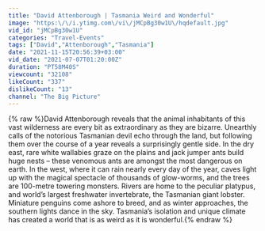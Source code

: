 ```yaml
---
title: "David Attenborough | Tasmania Weird and Wonderful"
image: "https:\/\/i.ytimg.com\/vi\/jMCpBg30w1U\/hqdefault.jpg"
vid_id: "jMCpBg30w1U"
categories: "Travel-Events"
tags: ["David","Attenborough","Tasmania"]
date: "2021-11-15T20:56:39+03:00"
vid_date: "2021-07-07T01:20:00Z"
duration: "PT58M40S"
viewcount: "32108"
likeCount: "337"
dislikeCount: "13"
channel: "The Big Picture"
---
```

{% raw %}David Attenborough reveals that the animal inhabitants of this vast wilderness are every bit as extraordinary as they are bizarre. Unearthly calls of the notorious Tasmanian devil echo through the land, but following them over the course of a year reveals a surprisingly gentle side. In the dry east, rare white wallabies graze on the plains and jack jumper ants build huge nests – these venomous ants are amongst the most dangerous on earth. In the west, where it can rain nearly every day of the year, caves light up with the magical spectacle of thousands of glow-worms, and the trees are 100-metre towering monsters. Rivers are home to the peculiar platypus, and world’s largest freshwater invertebrate, the Tasmanian giant lobster. Miniature penguins come ashore to breed, and as winter approaches, the southern lights dance in the sky. Tasmania’s isolation and unique climate has created a world that is as weird as it is wonderful.{% endraw %}
